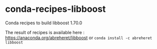 # conda-recipes-libboost
Conda recipes to build libboost 1.70.0

The result of recipes is available here : https://anaconda.org/abreheret/libboost
or `conda install -c abreheret libboost`
